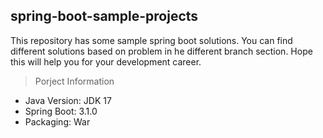 ## spring-boot-sample-projects
This repository has some sample spring boot solutions. You can find different solutions based on problem in he different branch section. Hope this will help you for your development career.

> Porject Information
- Java Version: JDK 17
- Spring Boot: 3.1.0
- Packaging: War

